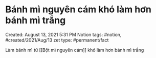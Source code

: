 # Bánh mì nguyên cám khó làm hơn bánh mì trắng

Created: August 13, 2021 5:31 PM
Notion tags: #notion, #created/2021/Aug/13
zet type: #permanent/fact

Làm bánh mì từ [[Bột mì nguyên cám]] khó làm hơn bánh mì trắng